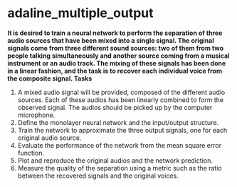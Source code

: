 # adaline_multiple_output

**It is desired to train a neural network to perform the separation of three audio sources that have been mixed into a single signal. The original signals come from three different sound sources: two of them from two people talking simultaneously and another source coming from a musical instrument or an audio track. The mixing of these signals has been done in a linear fashion, and the task is to recover each individual voice from the composite signal.
Tasks**

1. A mixed audio signal will be provided, composed of the different audio sources. Each of these audios has been linearly combined to form the observed signal. The audios should be picked up by the computer microphone.
2. Define the monolayer neural network and the input/output structure.
3. Train the network to approximate the three output signals, one for each original audio source.
4. Evaluate the performance of the network from the mean square error function.
5. Plot and reproduce the original audios and the network prediction.
6. Measure the quality of the separation using a metric such as the ratio between the recovered signals and the original voices.